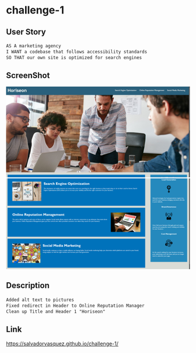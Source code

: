 # challenge-1

## User Story

```
AS A marketing agency
I WANT a codebase that follows accessibility standards
SO THAT our own site is optimized for search engines
```
## ScreenShot

![alt text](Assets/Screenshots/image-01.jpg)
![alt text](Assets/Screenshots/image.png)

## Description

```
Added alt text to pictures
Fixed redirect in Header to Online Reputation Manager
Clean up Title and Header 1 "Horiseon"
```
## Link
https://salvadorvasquez.github.io/challenge-1/